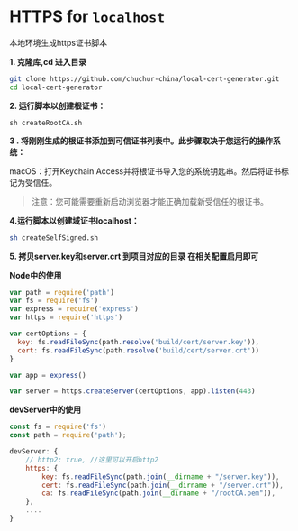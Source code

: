 # HTTPS for `localhost`
本地环境生成https证书脚本   

**1. 克隆库,cd 进入目录**
```sh
git clone https://github.com/chuchur-china/local-cert-generator.git
cd local-cert-generator
```
**2. 运行脚本以创建根证书：**   
```
sh createRootCA.sh
```
**3 . 将刚刚生成的根证书添加到可信证书列表中。此步骤取决于您运行的操作系统：**

macOS：打开Keychain Access并将根证书导入您的系统钥匙串。然后将证书标记为受信任。
>注意：您可能需要重新启动浏览器才能正确加载新受信任的根证书。

**4.运行脚本以创建域证书localhost：**

```sh
sh createSelfSigned.sh
```
**5. 拷贝server.key和server.crt 到项目对应的目录 在相关配置启用即可**

**Node中的使用**
```js
var path = require('path')
var fs = require('fs')
var express = require('express')
var https = require('https')

var certOptions = {
  key: fs.readFileSync(path.resolve('build/cert/server.key')),
  cert: fs.readFileSync(path.resolve('build/cert/server.crt'))
}

var app = express()

var server = https.createServer(certOptions, app).listen(443)
```

**devServer中的使用**
```js
const fs = require('fs')
const path = require('path');

devServer: {
    // http2: true, //这里可以开启http2
    https: {
        key: fs.readFileSync(path.join(__dirname + "/server.key")),
        cert: fs.readFileSync(path.join(__dirname + "/server.crt")),
        ca: fs.readFileSync(path.join(__dirname + "/rootCA.pem")),
    },
    ....
}
```